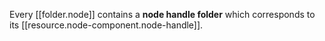 
Every [[folder.node]] contains a **node handle folder** which corresponds to its [[resource.node-component.node-handle]]. 

